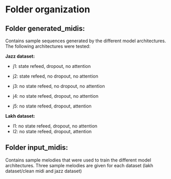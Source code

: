 # Folder organization

## Folder generated_midis:

Contains sample sequences generated by the different model architectures.
The following architectures were tested:

**Jazz dataset:**
- j1: state refeed, dropout, no attention
- j2: state refeed, no dropout, no attention

- j3: no state refeed, no dropout, no attention
- j4: no state refeed, dropout, no attention
- j5: no state refeed, dropout, attention

**Lakh dataset:**
- l1: no state refeed, dropout, no attention
- l2: no state refeed, dropout, attention


## Folder input_midis:

Contains sample melodies that were used to train the different model architectures.
Three sample melodies are given for each dataset (lakh dataset/clean midi and jazz dataset)
